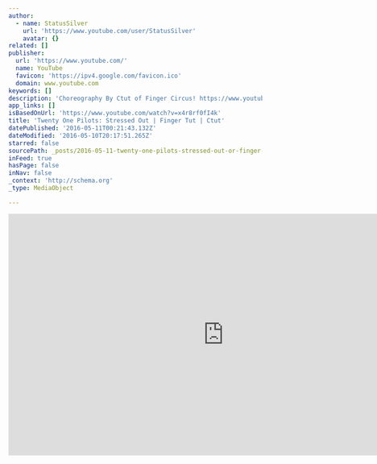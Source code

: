 ```yaml
---
author:
  - name: StatusSilver
    url: 'https://www.youtube.com/user/StatusSilver'
    avatar: {}
related: []
publisher:
  url: 'https://www.youtube.com/'
  name: YouTube
  favicon: 'https://ipv4.google.com/favicon.ico'
  domain: www.youtube.com
keywords: []
description: 'Choreography By Ctut of Finger Circus! https://www.youtube.com/user/CtutTheCreator Facebook: http://www.facebook.com/statussilver Instagram: @StatusSilver Twitter: @StatusSilver Music: twenty one pilots: Stressed Out iTunes: http://www.smarturl.it/blurryface Google Play: http://www.smarturl.it/blurryface-gp Amazon: http://www.smarturl.it/blurryface-az Spotify: http://www.smarturl.it/TOP-Spotify Webstore: http://www.smarturl.it/top_store find twenty one pilots on...'
app_links: []
isBasedOnUrl: 'https://www.youtube.com/watch?v=x4r8rf0fI4k'
title: 'Twenty One Pilots: Stressed Out | Finger Tut | Ctut'
datePublished: '2016-05-11T00:21:43.132Z'
dateModified: '2016-05-10T20:17:51.265Z'
starred: false
sourcePath: _posts/2016-05-11-twenty-one-pilots-stressed-out-or-finger-tut-or-ctut.md
inFeed: true
hasPage: false
inNav: false
_context: 'http://schema.org'
_type: MediaObject

---
```

<iframe src="https://cdn.embedly.com/widgets/media.html?src=https%3A%2F%2Fwww.youtube.com%2Fembed%2Fx4r8rf0fI4k%3Ffeature%3Doembed&amp;url=https%3A%2F%2Fipv4.google.com%2Fsorry%2FIndexRedirect%3Fcontinue%3Dhttps%3A%2F%2Fwww.youtube.com%2Fwatch%253Fv%253Dx4r8rf0fI4k%26q%3DCGMSBDbMFPoY7oPJuQUiGQDxp4NLtQJHg3f_uY9gQGCHhb5t-0fxhVs&amp;image=https%3A%2F%2Fi.ytimg.com%2Fvi%2Fx4r8rf0fI4k%2Fhqdefault.jpg&amp;key=b7d04c9b404c499eba89ee7072e1c4f7&amp;type=text%2Fhtml&amp;schema=google" width="854" height="480" scrolling="no" frameborder="0" allowfullscreen="" style=""></iframe>